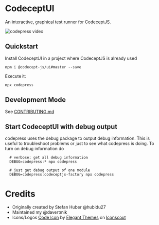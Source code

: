 # CodeceptUI

An interactive, graphical test runner for CodeceptJS. 

![codepress video](./codepress.gif)

## Quickstart

Install CodeceptUI in a project where CodeceptJS is already used

```
npm i @codecept-js/ui#master --save
```

Execute it:

```
npx codepress
```

## Development Mode

See [CONTRIBUTING.md](https://github.com/codecept-js/ui/blob/master/.github/CONTRIBUTING.md)


## Start CodeceptUI with debug output

codepress uses the debug package to output debug information. This is useful to troubleshoot problems or just to see what codepress is doing. To turn on debug information do

```
  # verbose: get all debug information
  DEBUG=codepress:* npx codepress 

  # just get debug output of one module
  DEBUG=codepress:codeceptjs-factory npx codepress
```

# Credits

- Originally created by Stefan Huber @hubidu27
- Maintained my @davertmik
- Icons/Logos <a href="https://iconscout.com/icon/code-280" target="_blank">Code Icon</a> by <a href="https://iconscout.com/contributors/elegant-themes">Elegant Themes</a> on <a href="https://iconscout.com">Iconscout</a>
